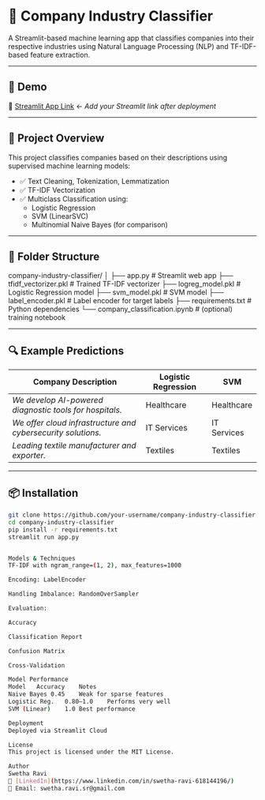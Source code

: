 # 🏢 Company Industry Classifier

A Streamlit-based machine learning app that classifies companies into their respective industries using Natural Language Processing (NLP) and TF-IDF-based feature extraction.

---

## 🚀 Demo

🔗 [Streamlit App Link](#) ← *Add your Streamlit link after deployment*

---

## 📌 Project Overview

This project classifies companies based on their descriptions using supervised machine learning models:

- ✅ Text Cleaning, Tokenization, Lemmatization
- ✅ TF-IDF Vectorization
- ✅ Multiclass Classification using:
  - Logistic Regression
  - SVM (LinearSVC)
  - Multinomial Naive Bayes (for comparison)

---

## 📁 Folder Structure

company-industry-classifier/
│
├── app.py # Streamlit web app
├── tfidf_vectorizer.pkl # Trained TF-IDF vectorizer
├── logreg_model.pkl # Logistic Regression model
├── svm_model.pkl # SVM model
├── label_encoder.pkl # Label encoder for target labels
├── requirements.txt # Python dependencies
└── company_classification.ipynb # (optional) training notebook


---

## 🔍 Example Predictions

| Company Description | Logistic Regression | SVM |
|---------------------|---------------------|-----|
| *We develop AI-powered diagnostic tools for hospitals.* | Healthcare | Healthcare |
| *We offer cloud infrastructure and cybersecurity solutions.* | IT Services | IT Services |
| *Leading textile manufacturer and exporter.* | Textiles | Textiles |

---

## 📦 Installation

```bash
git clone https://github.com/your-username/company-industry-classifier.git
cd company-industry-classifier
pip install -r requirements.txt
streamlit run app.py


Models & Techniques
TF-IDF with ngram_range=(1, 2), max_features=1000

Encoding: LabelEncoder

Handling Imbalance: RandomOverSampler

Evaluation:

Accuracy

Classification Report

Confusion Matrix

Cross-Validation

Model Performance
Model	Accuracy	Notes
Naive Bayes	0.45	Weak for sparse features
Logistic Reg.	0.80–1.0	Performs very well
SVM (Linear)	1.0	Best performance

Deployment
Deployed via Streamlit Cloud

License
This project is licensed under the MIT License.

Author
Swetha Ravi
🔗 [LinkedIn](https://www.linkedin.com/in/swetha-ravi-618144196/)
📧 Email: swetha.ravi.sr@gmail.com
